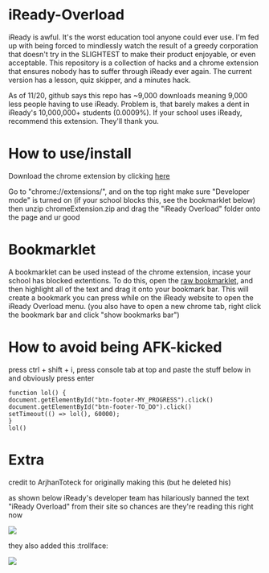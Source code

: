 # iReady-Overload
iReady is awful. It's the worst education tool anyone could ever use. I'm fed up with being forced to mindlessly watch the result of a greedy corporation that doesn't try in the SLIGHTEST to make their product enjoyable, or even acceptable. This repository is a collection of hacks and a chrome extension that ensures nobody has to suffer through iReady ever again. The current version has a lesson, quiz skipper, and a minutes hack. 

As of 11/20, github says this repo has ~9,000 downloads meaning 9,000 less people having to use iReady. Problem is, that barely makes a dent in iReady's 10,000,000+ students (0.0009%). If your school uses iReady, recommend this extension. They'll thank you. 

# How to use/install
Download the chrome extension by clicking [here](https://github.com/cupiditys/iReady-Overload/blob/main/chromeExtension.zip?raw=true)

Go to "chrome://extensions/", and on the top right make sure "Developer mode" is turned on (if your school blocks this, see the bookmarklet below)
then unzip chromeExtension.zip and drag the "iReady Overload" folder onto the page and ur good

# Bookmarklet

A bookmarklet can be used instead of the chrome extension, incase your school has blocked extentions. To do this, open the [raw bookmarklet](https://github.com/cupiditys/iReady-Overload/blob/main/bookmarklet.txt), and then highlight all of the text and drag it onto your bookmark bar. This will create a bookmark you can press while on the iReady website to open the iReady Overload menu.
(you also have to open a new chrome tab, right click the bookmark bar and click "show bookmarks bar")

# How to avoid being AFK-kicked
press ctrl + shift + i, press console tab at top and paste the stuff below in and obviously press enter
```
function lol() {
document.getElementById("btn-footer-MY_PROGRESS").click()
document.getElementById("btn-footer-TO_DO").click()
setTimeout(() => lol(), 60000);
}
lol()
```

# Extra
credit to ArjhanToteck for originally making this (but he deleted his)

as shown below iReady's developer team has hilariously banned the text "iReady Overload" from their site so chances are they're reading this right now

![](https://cdn.discordapp.com/attachments/654687165837475840/905968971642179645/unknown.png)

they also added this :trollface:

![](https://cdn.discordapp.com/attachments/571058554216120322/911811161081671730/unknown.png)
